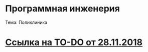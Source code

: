 # Программная инженерия

Тема: Поликлиника

# [Ссылка на TO-DO от 28.11.2018](https://github.com/0m0rts0n/ProgramEngineeringRep/blob/master/TO-DO%20%5B28.11.2018%5D.md)
